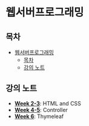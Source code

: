 # 웹서버프로그래밍

## 목차

- [웹서버프로그래밍](#웹서버프로그래밍)
  - [목차](#목차)
  - [강의 노트](#강의-노트)

## 강의 노트

- [**Week 2-3**](Lecture_Notes/Week_2-3.md): HTML and CSS
- [**Week 4-5**](Lecture_Notes/Week_4-5.md): Controller
- [**Week 6**](Lecture_Notes/Week_6.md): Thymeleaf
